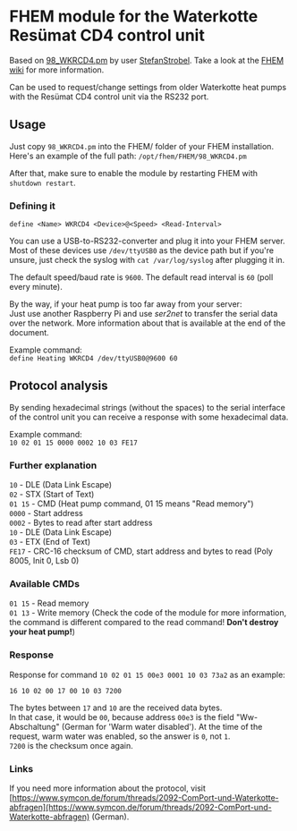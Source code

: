 # FHEM module for the Waterkotte Resümat CD4 control unit

Based on [98_WKRCD4.pm](https://svn.fhem.de/fhem/trunk/fhem/contrib/98_WKRCD4.pm) by user [StefanStrobel](https://wiki.fhem.de/wiki/Benutzer:StefanStrobel). Take a look at the [FHEM wiki](https://wiki.fhem.de/wiki/Waterkotte_heat_pump_with_Res%C3%BCmat_CD4) for more information.

Can be used to request/change settings from older Waterkotte heat pumps with the Resümat CD4 control unit via the RS232 port.

## Usage
Just copy `98_WKRCD4.pm` into the FHEM/ folder of your FHEM installation.  
Here's an example of the full path: `/opt/fhem/FHEM/98_WKRCD4.pm`

After that, make sure to enable the module by restarting FHEM with `shutdown restart`.

### Defining it
`define <Name> WKRCD4 <Device>@<Speed> <Read-Interval>`  

You can use a USB-to-RS232-converter and plug it into your FHEM server. Most of these devices use `/dev/ttyUSB0` as the device path but if you're unsure, just check the syslog with `cat /var/log/syslog` after plugging it in.

The default speed/baud rate is `9600`. The default read interval is `60` (poll every minute).

By the way, if your heat pump is too far away from your server:  
Just use another Raspberry Pi and use _ser2net_ to transfer the serial data over the network. More information about that is available at the end of the document.

Example command:  
`define Heating WKRCD4 /dev/ttyUSB0@9600 60`  

## Protocol analysis
By sending hexadecimal strings (without the spaces) to the serial interface of the control unit you can receive a response with some hexadecimal data.  

Example command:  
`10 02 01 15 0000 0002 10 03 FE17`

### Further explanation
`10` - DLE (Data Link Escape)  
`02` - STX (Start of Text)  
`01 15` - CMD (Heat pump command, 01 15 means "Read memory")  
`0000` - Start address  
`0002` - Bytes to read after start address  
`10` - DLE (Data Link Escape)  
`03` - ETX (End of Text)  
`FE17` - CRC-16 checksum of CMD, start address and bytes to read (Poly 8005, Init 0, Lsb 0)

### Available CMDs
`01 15` - Read memory  
`01 13` - Write memory (Check the code of the module for more information, the command is different compared to the read command! **Don't destroy your heat pump!**)

### Response
Response for command `10 02 01 15 00e3 0001 10 03 73a2` as an example:

`16 10 02 00 17 00 10 03 7200`  

The bytes between `17` and `10` are the received data bytes.  
In that case, it would be `00`, because address `00e3` is the field "Ww-Abschaltung" (German for 'Warm water disabled'). At the time of the request, warm water was enabled, so the answer is `0`, not `1`.  
`7200` is the checksum once again.

### Links
If you need more information about the protocol, visit [https://www.symcon.de/forum/threads/2092-ComPort-und-Waterkotte-abfragen](https://www.symcon.de/forum/threads/2092-ComPort-und-Waterkotte-abfragen) (German).
